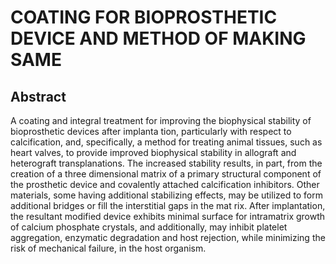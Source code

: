# COATING FOR BIOPROSTHETIC DEVICE AND METHOD OF MAKING SAME

## Abstract
A coating and integral treatment for improving the biophysical stability of bioprosthetic devices after implanta tion, particularly with respect to calcification, and, specifically, a method for treating animal tissues, such as heart valves, to provide improved biophysical stability in allograft and heterograft transplanations. The increased stability results, in part, from the creation of a three dimensional matrix of a primary structural component of the prosthetic device and covalently attached calcification inhibitors. Other materials, some having additional stabilizing effects, may be utilized to form additional bridges or fill the interstitial gaps in the mat rix. After implantation, the resultant modified device exhibits minimal surface for intramatrix growth of calcium phosphate crystals, and additionally, may inhibit platelet aggregation, enzymatic degradation and host rejection, while minimizing the risk of mechanical failure, in the host organism.